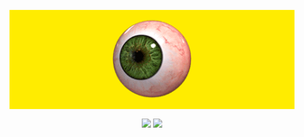<p align="center">
  <img src="https://raw.githubusercontent.com/colgatto/colgatto/main/eye.gif">
</p>
<p align="center">
  <img height="150" src="https://github-readme-stats.vercel.app/api?username=colgatto&show_icons=true&count_private=true&include_all_commits=true&theme=dark&hide=issues,contribs">
  <img height="150" src="https://github-readme-stats.vercel.app/api/top-langs?username=colgatto&theme=dark&layout=compact">
</p>
